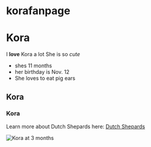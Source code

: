 # korafanpage
# Kora
I **love** Kora a lot
She is so *cute*
- shes 11 months
- her birthday is Nov. 12
- She loves to eat pig ears
## Kora
### Kora

Learn more about Dutch Shepards here: [Dutch Shepards](https://www.akc.org/dog-breeds/dutch-shepherd/)

![Kora at 3 months](https://user-images.githubusercontent.com/114503116/193169859-45bef06f-2f96-4839-b1e6-08944fa39e17.jpeg)
